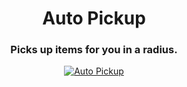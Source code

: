 <h1 align="center">Auto Pickup</h1>
<h3 align="center">Picks up items for you in a radius.</h3>

<p align="center">
  <a href="https://www.nexusmods.com/iamfuture/mods/8"><img src="https://img.shields.io/badge/Auto Pickup-232634?style=for-the-badge&logo=nexus-mods&logoColor=232634&color=D98F40" alt="Auto Pickup"></a>
</p>

